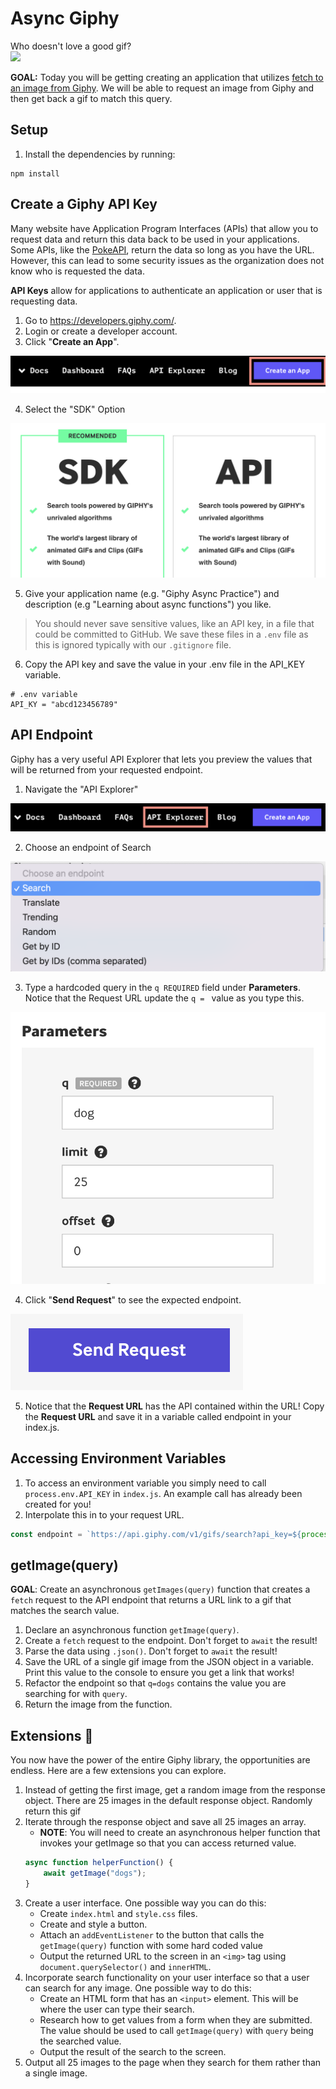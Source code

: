 # Async Giphy

Who doesn't love a good gif?  
![](https://media.giphy.com/media/cJMlR1SsCSkUjVY3iK/giphy.gif)

**GOAL:** Today you will be getting creating an application that utilizes [fetch to an image from Giphy](https://developers.giphy.com/). We will be able to request an image from Giphy and then get back a gif to match this query.

## Setup

1. Install the dependencies by running:
```shell
npm install
```

## Create a Giphy API Key

Many website have Application Program Interfaces (APIs) that allow you to request data and return this data back to be used in your applications. Some APIs, like the [PokeAPI](https://pokeapi.co/api/v2/pokemon/140), return the data so long as you have the URL. However, this can lead to some security issues as the organization does not know who is requested the data. 

**API Keys** allow for applications to authenticate an application or user that is requesting data.

1. Go to https://developers.giphy.com/.
2. Login or create a developer account.
3. Click "**Create an App**". 

![Create App](./assets/CreateApp.png)

4. Select the "SDK" Option

![SDK](./assets/SDK.png)

5. Give your application name (e.g. "Giphy Async Practice") and description (e.g "Learning about async functions") you like.

> You should never save sensitive values, like an API key, in a file that could be committed to GitHub. We save these files in a `.env` file as this is ignored typically with our `.gitignore` file.

6. Copy the API key and save the value in your .env file in the API_KEY variable.


```Plain Text
# .env variable
API_KY = "abcd123456789"
```

## API Endpoint

Giphy has a very useful API Explorer that lets you preview the values that will be returned from your requested endpoint.

1. Navigate the "API Explorer"

![API Explorer](./assets/APIExplorer.png)

2. Choose an endpoint of Search

![Search Endpoint](./assets/Search.png)

3. Type a hardcoded query in the `q REQUIRED` field under **Parameters**. Notice that the Request URL update the `q = ` value as you type this.

![Parameters](./assets/Parameters.png)

4. Click "**Send Request**" to see the expected endpoint.

![Send Request](./assets/SendRequest.png)

5. Notice that the **Request URL** has the API contained within the URL! Copy the **Request URL** and save it in a variable called endpoint in your index.js.

## Accessing Environment Variables

1. To access an environment variable you simply need to call `process.env.API_KEY` in `index.js`. An example call has already been created for you!
2. Interpolate this in to your request URL.

```JavaScript
const endpoint = `https://api.giphy.com/v1/gifs/search?api_key=${process.env.API_KEY}&q=dogs&limit=25&offset=0&rating=g&lang=en`
```

## getImage(query)

**GOAL**: Create an asynchronous `getImages(query)` function that creates a `fetch` request to the API endpoint that returns a URL link to a gif that matches the search value.

1. Declare an asynchronous function `getImage(query)`.
2. Create a `fetch` request to the endpoint. Don't forget to `await` the result!
3. Parse the data using `.json()`. Don't forget to `await` the result!
4. Save the URL of a single gif image from the JSON object in a variable. Print this value to the console to ensure you get a link that works!
5. Refactor the endpoint so that `q=dogs` contains the value you are searching for with `query`.
6. Return the image from the function.

## Extensions 🚀

You now have the power of the entire Giphy library, the opportunities are endless. Here are a few extensions you can explore.

1. Instead of getting the first image, get a random image from the response object. There are 25 images in the default response object. Randomly return this gif
2. Iterate through the response object and save all 25 images an array. 
    - **NOTE**: You will need to create an asynchronous helper function that invokes your getImage so that you can access returned value.
    ```JavaScript
    async function helperFunction() {
        await getImage("dogs");
    }
    ```
3. Create a user interface. One possible way you can do this:
    - Create `index.html` and `style.css` files.
    - Create and style a button.
    - Attach an `addEventListener` to the button that calls the `getImage(query)` function with some hard coded value
    - Output the returned URL to the screen in an `<img>` tag using `document.querySelector()` and `innerHTML`.
4. Incorporate search functionality on your user interface so that a user can search for any image. One possible way to do this:
    - Create an HTML form that has an `<input>` element. This will be where the user can type their search.
    - Research how to get values from a form when they are submitted. The value should be used to call `getImage(query)` with `query` being the searched value.
    - Output the result of the search to the screen.
5. Output all 25 images to the page when they search for them rather than a single image.
